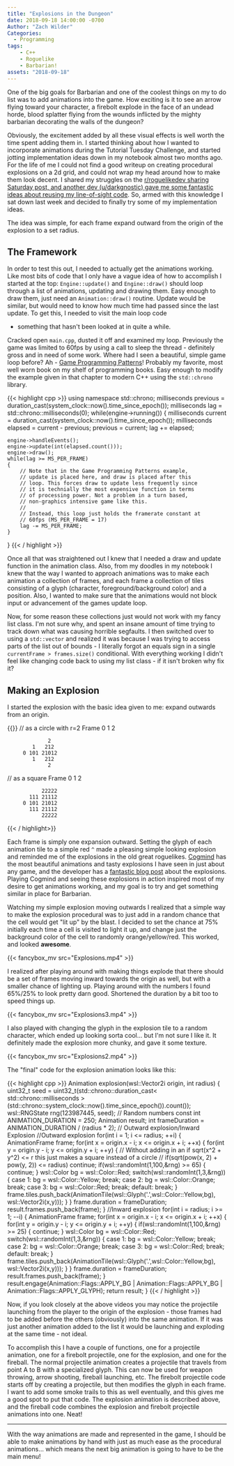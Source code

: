 ```yaml
---
title: "Explosions in the Dungeon"
date: 2018-09-18 14:00:00 -0700
Author: "Zach Wilder"
Categories:
  - Programming
tags:
    - C++
    - Roguelike
    - Barbarian!
assets: "2018-09-18"
---
```


One of the big goals for Barbarian and one of the coolest things on my
to do list was to add animations into the game. How exciting is it to
see an arrow flying toward your character, a firebolt explode in the
face of an undead horde, blood splatter flying from the wounds inflicted
by the mighty barbarian decorating the walls of the dungeon?

Obviously, the excitement added by all these visual effects is well
worth the time spent adding them in. I started thinking about how I
wanted to incorporate animations during the Tutorial Tuesday Challenge,
and started jotting implementation ideas down in my notebook almost two
months ago. For the life of me I could not find a good writeup on
creating procedural explosions on a 2d grid, and could not wrap my head
around how to make them look decent. I shared my struggles on the
[r/roguelikedev sharing Saturday post, and another dev (u/darkgnostic)
gave me some fantastic ideas about reusing my line-of-sight
code](https://www.reddit.com/r/roguelikedev/comments/9e007b/sharing_saturday_223/e5m8y55/).
So, armed with this knowledge I sat down last week and decided to
finally try some of my implementation ideas.

The idea was simple, for each frame expand outward from the origin of
the explosion to a set radius.

## The Framework

In order to test this out, I needed to actually get the animations
working. Like most bits of code that I only have a vague idea of how to
accomplish I started at the top: `Engine::update()` and `Engine::draw()`
should loop through a list of animations, updating and drawing them.
Easy enough to draw them, just need an `Animation::draw()` routine.
Update would be similar, but would need to know how much time had passed
since the last update. To get this, I needed to visit the main loop code
- something that hasn't been looked at in quite a while.

Cracked open `main.cpp`, dusted it off and examined my loop. Previously
the game was limited to 60fps by using a call to sleep the thread -
definitely gross and in need of some work. Where had I seen a beautiful,
simple game loop before? Ah - [Game Programming
Patterns](http://gameprogrammingpatterns.com/game-loop.html)! Probably
my favorite, most well worn book on my shelf of programming books. Easy
enough to modify the example given in that chapter to modern C++ using
the `std::chrono` library.

{{< highlight cpp >}}
using namespace std::chrono;
milliseconds previous = duration_cast<milliseconds>(system_clock::now().time_since_epoch());
milliseconds lag = std::chrono::milliseconds(0);
while(engine->running())
{
    milliseconds current = duration_cast<milliseconds>(system_clock::now().time_since_epoch());
    milliseconds elapsed = current - previous;
    previous = current;
    lag += elapsed;

    engine->handleEvents();
    engine->update(int(elapsed.count()));
    engine->draw();
    while(lag >= MS_PER_FRAME)
    {
        // Note that in the Game Programming Patterns example,
        // update is placed here, and draw is placed after this
        // loop. This forces draw to update less frequently since
        // it is technially the most expensive function in terms
        // of processing power. Not a problem in a turn based,
        // non-graphics intensive game like this.
        //
        // Instead, this loop just holds the framerate constant at
        // 60fps (MS_PER_FRAME = 17)
        lag -= MS_PER_FRAME;
    }
}
{{< / highlight >}}

Once all that was straightened out I knew that I needed a draw and
update function in the animation class. Also, from my doodles in my
notebook I knew that the way I wanted to approach animations was to make
each animation a collection of frames, and each frame a collection of
tiles consisting of a glyph (character, foreground/background color) and
a position. Also, I wanted to make sure that the animations would not
block input or advancement of the games update loop. 

Now, for some reason these collections just would not work with my fancy
list class. I'm not sure why, and spent an insane amount of time trying
to track down what was causing horrible segfaults. I then switched over
to using a `std::vector` and realized it was because I was trying to
access parts of the list out of bounds - I literally forgot an equals
sign in a single `currentFrame > frames.size()` conditional. With
everything working I didn't feel like changing code back to using my
list class - if it isn't broken why fix it?

## Making an Explosion
I started the explosion with the basic idea given to me: expand outwards
from an origin.

{{<highlight txt>}}
// as a circle with r=2
Frame   0   1    2

                 2
            1   212
         0 101 21012
            1   212
                 2

// as a square
Frame   0   1    2

               22222
           111 21112
         0 101 21012
           111 21112
               22222

{{< / highlight>}}

Each frame is simply one expansion outward. Setting the glyph of each
animation tile to a simple red `^` made a pleasing simple looking
explosion and reminded me of the explosions in the old great roguelikes.
[Cogmind](https://www.gridsagegames.com/cogmind/) has the most beautiful
animations and tasty explosions I have seen in just about any game, and
the developer has a [fantastic blog
post](https://www.gridsagegames.com/blog/2014/04/making-particles/)
about the explosions.  Playing Cogmind and seeing these explosions in
action inspired most of my desire to get animations working, and my goal
is to try and get something similar in place for Barbarian.

Watching my simple explosion moving outwards I realized that a simple
way to make the explosion procedural was to just add in a random chance
that the cell would get "lit up" by the blast. I decided to set the
chance at 75% initially each time a cell is visited to light it up, and
change just the background color of the cell to randomly
orange/yellow/red. This worked, and looked **awesome**. 

{{< fancybox_mv src="Explosions.mp4" >}}

I realized after playing around with making things explode that there
should be a set of frames moving inward towards the origin as well, but
with a smaller chance of lighting up. Playing around with the numbers I
found 65%/25% to look pretty darn good. Shortened the duration by a bit
too to speed things up.

{{< fancybox_mv src="Explosions3.mp4" >}}

I also played with changing the glyph in the explosion tile to a random
character, which ended up looking sorta cool... but I'm not sure I like
it. It definitely made the explosion more chunky, and gave it some
texture.

{{< fancybox_mv src="Explosions2.mp4" >}}

The "final" code for the explosion animation looks like this:

{{< highlight cpp >}}
Animation explosion(wsl::Vector2i origin, int radius)
{
    uint32_t seed = uint32_t(std::chrono::duration_cast< std::chrono::milliseconds >(std::chrono::system_clock::now().time_since_epoch()).count());
    wsl::RNGState rng(123987445, seed); // Random numbers
    const int ANIMATION_DURATION = 250;
    Animation result;
    int frameDuration = ANIMATION_DURATION / (radius * 2); // Outward explosion/Inward Explosion
    //Outward explosion
    for(int i = 1; i <= radius; ++i)
    {
        AnimationFrame frame;
        for(int x = origin.x - i; x <= origin.x + i; ++x)
        {
            for(int y = origin.y - i; y <= origin.y + i; ++y)
            {
                // Without adding in an if sqrt(x^2 + y^2) <= r this just makes a square instead of a circle
                // if(sqrt(pow(x, 2) + pow(y, 2)) <= radius) continue;
                if(wsl::randomInt(1,100,&rng) >= 65)
                {
                    continue;
                }
                wsl::Color bg = wsl::Color::Red;
                switch(wsl::randomInt(1,3,&rng))
                {
                    case 1: bg = wsl::Color::Yellow; break;
                    case 2: bg = wsl::Color::Orange; break;
                    case 3: bg = wsl::Color::Red; break;
                    default: break;
                }
                frame.tiles.push_back(AnimationTile(wsl::Glyph('.',wsl::Color::Yellow,bg), wsl::Vector2i(x,y)));
            }
        }
        frame.duration = frameDuration;
        result.frames.push_back(frame);
    }
    //Inward explosion
    for(int i = radius; i >= 1; --i)
    {
        AnimationFrame frame;
        for(int x = origin.x - i; x <= origin.x + i; ++x)
        {
            for(int y = origin.y - i; y <= origin.y + i; ++y)
            {
                if(wsl::randomInt(1,100,&rng) >= 25)
                {
                    continue;
                }
                wsl::Color bg = wsl::Color::Red;
                switch(wsl::randomInt(1,3,&rng))
                {
                    case 1: bg = wsl::Color::Yellow; break;
                    case 2: bg = wsl::Color::Orange; break;
                    case 3: bg = wsl::Color::Red; break;
                    default: break;
                }
                frame.tiles.push_back(AnimationTile(wsl::Glyph('.',wsl::Color::Yellow,bg), wsl::Vector2i(x,y)));
            }
        }
        frame.duration = frameDuration;
        result.frames.push_back(frame);
    }
    result.engage(Animation::Flags::APPLY_BG | Animation::Flags::APPLY_BG | Animation::Flags::APPLY_GLYPH);
    return result;
}
{{< / highlight >}}

Now, if you look closely at the above videos you may notice the
projectile launching from the player to the origin of the explosion -
those frames had to be added before the others (obviously) into the same
animation. If it was just another animation added to the list it would
be launching and exploding at the same time - not ideal.

To accomplish this I have a couple of functions, one for a projectile
animation, one for a firebolt projectile, one for the explosion, and one
for the fireball. The normal projectile animation creates a projectile
that travels from point A to B with a specialized glyph. This can now be
used for weapon throwing, arrow shooting, fireball launching, etc. The
firebolt projectile code starts off by creating a projectile, but then
modifies the glyph in each frame. I want to add some smoke trails to
this as well eventually, and this gives me a good spot to put that code.
The explosion animation is described above, and the fireball code
combines the explosion and firebolt projectile animations into one.
Neat!

---

With the way animations are made and represented in the game, I should
be able to make animations by hand with just as much ease as the
procedural animations... which means the next big animation is going to
have to be the main menu!
